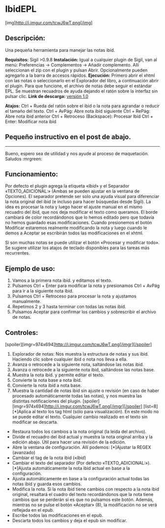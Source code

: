 # **IbidEPL**
[img]http://i.imgur.com/tcwJ6wT.png[/img]

## **Descripción:**
Una pequeña herramienta para manejar las notas ibíd.

**Requisitos:** Sigil >0.9.8
**Instalación:** Igual a cualquier plugin de Sigil, van al menú: Preferencias → Complementos → Añadir complemento. Allí seleccionan el zip con el plugin y pulsan Abrir. Opcionalmente pueden agregarlo a la barra de accesos rápidos.
**Ejecución:** Primero abrir el xhtml con las notas o seleccionarlo en el Explorador del libro, a continuación abrir el plugin. Para que funcione, el archivo de notas debe seguir el estándar EPL. Se muestran recuadros de ayuda dejando el ratón sobre la interfaz sin pulsar clic.
**Link de descarga:** [versión 1.0](https://mega.nz)

**Atajos:**
Ctrl + Rueda del ratón sobre el ibid o la nota para agrandar o reducir el tamaño del texto.
Ctrl + AvPág: Abre nota ibid siguiente
Ctrl + RePág: Abre nota ibid anterior
Ctrl + Retroceso (Backspace): Procesar Ibid
Ctrl + Enter: Modificar nota ibid


## Pequeño instructivo en el post de abajo.
---------------------------------------------

Bueno, espero sea de utilidad y nos ayude al proceso de maquetación.
Saludos  :mrgreen:



## **Funcionamiento:**
Por defecto el plugin agrega la etiqueta «<i xml:lang="la">Ibid</i>» y el Separador «TEXTO_ADICIONAL:» (Ambas se pueden ajustar en la ventana de Opciones). El separador pretende ser solo una ayuda visual para diferenciar la nota original del ibid (e incluso para hacer búsquedas desde Sigil).
La idea es procesar la nota y luego hacer el ajuste manual en el mismo recuadro del ibid, que nos deja modificar el texto como queramos. El borde cambiará de color recordándonos que lo hemos editado pero que todavía no hemos guardado esas modificaciones. Cuando presionemos el botón Modificar estaremos realmente modificando la nota y luego cuando le demos a Aceptar se escribirán todos las modificaciones en el xhtml.

Si son muchas notas se puede utilizar el botón «Procesar y modificar todo». Se sugiere utilizar los atajos de teclado disponibles para las tareas más recurrentes.

## **Ejemplo de uso:**
1. Vamos a la primera nota ibíd. y editamos el texto.
1. Pulsamos Ctrl + Enter para modificar la nota y presionamos Ctrl + AvPág para ir a la siguiente nota íbid.
1. Pulsamos Ctrl + Retroceso para procesar la nota y ajustamos manualmente.
1. Repetimos 2 y 3 hasta terminar con todas las notas ibíd.
1. Pulsamos Aceptar para confirmar los cambios y sobrescribir el archivo de notas.

## **Controles:**
[spoiler][imgr=974x694]http://i.imgur.com/tcwJ6wT.png[/imgr][/spoiler]
1. Explorador de notas: Nos muestra la estructura de notas y sus ibid.
Haciendo clic sobre cualquier ibid o nota nos lleva a ella.
1. Avanza o retrocede a la siguiente nota, saltándose las notas ibid.
1. Avanza o retrocede a la siguiente nota ibid, saltándose las notas base.
1. Muestra la nota ibíd. y permite editar el texto.
1. Convierte la nota base a nota ibíd.
1. Convierte la nota ibíd a nota base.
1. Muestra la cantidad de notas ibid sin ajuste o revisión (en caso de haber procesado automáticamente todas las notas), y nos muestra las distintas notificaciones del plugin.
[spoiler][imgr=974x694]http://i.imgur.com/tcwJ6wT.png[/imgr][/spoiler]
[list=8][*]Aplica al texto los tag html (sólo para visualización). En este modo no se puede editar el texto. Cualquier cambio realizado en el texto sin modificar se descarta.
* Restaura todos los cambios a la nota original (la leída del archivo).
* Divide el recuadro del ibid actual y muestra la nota original arriba y la edición abajo. Útil para hacer una revisión de la edición.
* Abre la ventana de configuración. Allí podemos:
[*]Ajustar la REGEX (avanzado)
* Cambiar el tag de la nota ibid («<i xml:lang="la">Ibid</i>)
* Cambiar el texto del separador (Por defecto «TEXTO_ADICIONAL:»).[*]Ajusta automáticamente la nota ibid actual en base a la configuración.
* Ajusta automáticamente en base a la configuración actual todas las notas ibíd y guarda esos cambios.
* Modifica la nota. Si la nota ibid tiene cambios con respecto a la nota ibid original, resaltará el cuadro del texto recordándonos que la nota tiene cambios que se perderán si es que no pulsamos este botón.
Además, mientras no se pulse el botón «Aceptar» (8), la modificación no se verá reflejada en el epub.
* Escribe todos las modificaciones en el epub.
* Descarta todos los cambios y deja el epub sin modificar.


